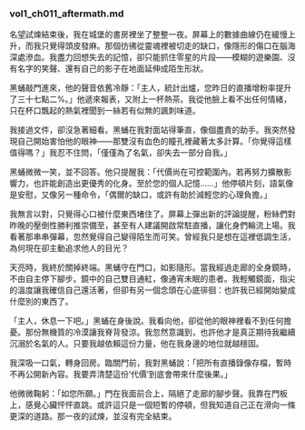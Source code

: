<!-- author: Codex-A / vol:1 / ch:011 -->
### vol1_ch011_aftermath.md

名望試煉結束後，我在城堡的書房裡坐了整整一夜。屏幕上的數據曲線仍在緩慢上升，而我只覺得頭皮發麻。那個彷彿從靈魂裡被切走的缺口，像隱形的傷口在腦海深處滲血。我盡力回想失去的記憶，卻只能抓住零星的片段——模糊的遊樂園、沒有名字的笑聲、還有自己的影子在地面延伸成陌生形狀。

黑蛹敲門進來，他的聲音依舊冷靜：「主人，統計出爐，您昨日的直播增粉率提升了三十七點二%。」他遞來報表，又附上一杯熱茶。我從他臉上看不出任何情緒，只在杯口飄起的熱氣裡聞到一絲若有似無的諷刺味道。

我接過文件，卻沒急著細看。黑蛹在我對面站得筆直，像個盡責的助手。我突然發現自己開始害怕他的眼神——那雙沒有血色的瞳孔裡藏著太多計算。「你覺得這樣值得嗎？」我忍不住問，「僅僅為了名氣，卻失去一部分自我。」

黑蛹微微一笑，並不回答。他只提醒我：「代價尚在可控範圍內。若再努力擴散影響力，也許能創造出更優秀的化身。至於您的個人記憶……」他停頓片刻，語氣像是安慰，又像另一種命令，「偶爾的缺口，或許有助於減輕您的心理負擔。」

我無言以對，只覺得心口被什麼東西堵住了。屏幕上彈出新的評論提醒，粉絲們對昨晚的壓倒性勝利推崇備至，甚至有人建議開啟常駐直播，讓化身們輪流上場。我看著那串串彈幕，忽然覺得自己變得陌生而可笑。曾經我只是想在這裡低調生活，為何現在卻主動追求他人的目光？

天亮時，我終於關掉終端。黑蛹守在門口，如影隨形。當我經過走廊的全身鏡時，不由自主停下腳步。鏡中的自己雙目通紅，像通宵未眠的患者。我輕觸鏡面，指尖的溫度讓我確信自己還活著，但卻有另一個念頭在心底徘徊：也許我已經開始變成什麼別的東西了。

「主人，休息一下吧。」黑蛹在身後說。我看向他，卻從他的眼神裡看不到任何擔憂。那份無機質的冷漠讓我脊背發涼。我忽然意識到，也許他才是真正期待我繼續沉溺於名氣的人。只要我越依賴這份力量，他在我身邊的地位就越穩固。

我深吸一口氣，轉身回房。臨關門前，我對黑蛹說：「把所有直播錄像存檔，暫時不再公開新內容。我要弄清楚這份‘代價’到底會帶來什麼後果。」

他微微鞠躬：「如您所願。」門在我面前合上，隔絕了走廊的腳步聲。我靠在門板上，感覺心臟怦怦直跳。或許這只是一個短暫的停頓，但我知道自己正在滑向一條更深的道路。那一夜的試煉，並沒有完全結束。

